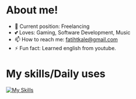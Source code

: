 # About me! 
- 👤 Current position: Freelancing
- 💕 Loves: Gaming, Software Development, Music
- 📫 How to reach me: fatihtkale@gmail.com
- ⚡ Fun fact: Learned english from youtube.

# My skills/Daily uses
[![My Skills](https://skillicons.dev/icons?i=js,ts,vue,laravel,nuxt,tailwind,adonis,postgres,mysql,cloudflare)](https://skillicons.dev)
